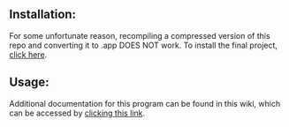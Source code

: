 ## Installation: ##
For some unfortunate reason, recompiling a compressed version of this repo and converting it to .app DOES NOT work. To install the final project, [click here](https://github.com/9fiftyfive/empty-for-mac/blob/FINAL/empty.zip?raw=true).

## Usage: ##
Additional documentation for this program can be found in this wiki, which can be accessed by [clicking this link](https://github.com/9fiftyfive/empty-for-os-x/wiki).
